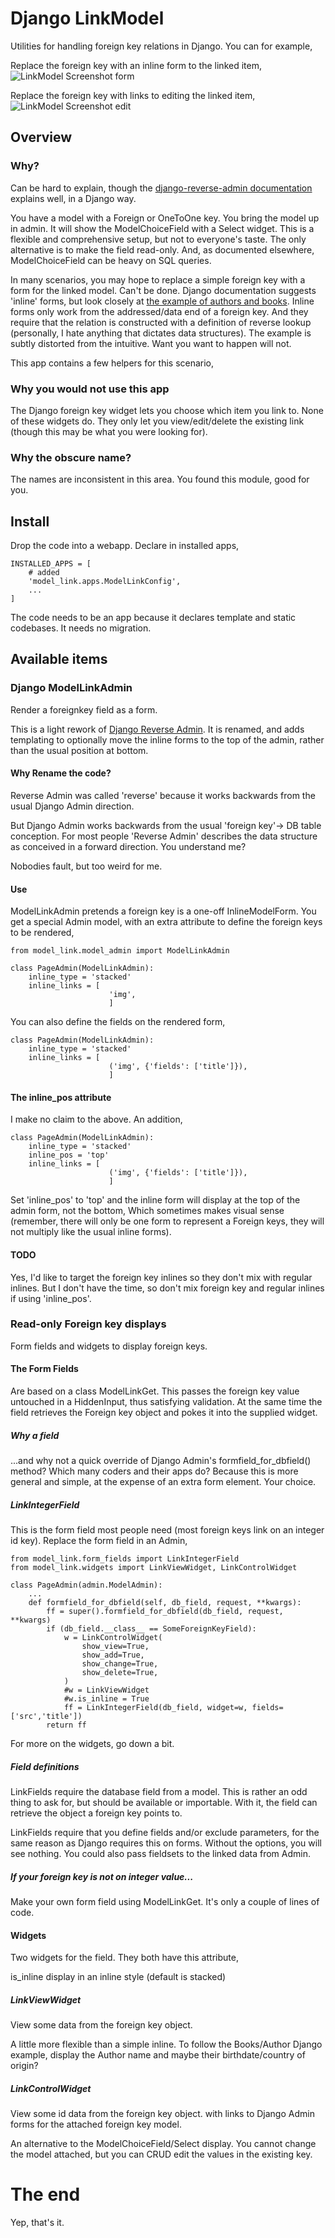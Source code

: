# Django LinkModel
Utilities for handling foreign key relations in Django. You can for example,

Replace the foreign key with an inline form to the linked item,
![LinkModel Screenshot form](/screenshots/inline_form.png)

Replace the foreign key with links to editing the linked item,
![LinkModel Screenshot edit](/screenshots/editor.png)


## Overview
### Why?
Can be hard to explain, though the [django-reverse-admin documentation](https://pypi.org/project/django-reverse-admin) explains well, in a Django way.

You have a model with a Foreign or OneToOne key. You bring the model up in admin. It will show the ModelChoiceField with a Select widget. This is a flexible and comprehensive setup, but not to everyone's taste. The only alternative is to make the field read-only. And, as documented elsewhere, ModelChoiceField can be heavy on SQL queries. 

In many scenarios, you may hope to replace a simple foreign key with a form for the linked model. Can't be done. Django documentation suggests 'inline' forms, but look closely at [the example of authors and books](https://docs.djangoproject.com/en/3.0/ref/contrib/admin/#django.contrib.admin.StackedInline). Inline forms only work from the addressed/data end of a foreign key. And they require that the relation is constructed with a definition of reverse lookup (personally, I hate anything that dictates data structures). The example is subtly distorted from the intuitive. Want you want to happen will not.

This app contains a few helpers for this scenario,

### Why you would not use this app
The Django foreign key widget lets you choose which item you link to. None of these widgets do. They only let you view/edit/delete the existing link (though this may be what you were looking for).

 

### Why the obscure name?
The names are inconsistent in this area. You found this module, good for you.

 
## Install
Drop the code into a webapp. Declare in installed apps,

    INSTALLED_APPS = [
        # added
        'model_link.apps.ModelLinkConfig',
        ...
    ]

The code needs to be an app because it declares template and static codebases. It needs no migration.


## Available items
### Django ModelLinkAdmin
Render a foreignkey field as a form.

This is a light rework of [Django Reverse Admin](https://pypi.org/project/django-reverse-admin). It is renamed, and adds templating to optionally move the inline forms to the top of the admin, rather than the usual position at bottom.

#### Why Rename the code?
Reverse Admin was called 'reverse' because it works backwards from the usual Django Admin direction.

But Django Admin works backwards from the usual 'foreign key'-> DB table conception. For most people 'Reverse Admin'  describes the data structure as conceived in a forward direction. You understand me?

Nobodies fault, but too weird for me.


#### Use
ModelLinkAdmin pretends a foreign key is a one-off InlineModelForm. You get a special Admin model, with an extra attribute to define the foreign keys to be rendered,

    from model_link.model_admin import ModelLinkAdmin

    class PageAdmin(ModelLinkAdmin):
        inline_type = 'stacked'
        inline_links = [
                          'img',
                          ]
                      
You can also define the fields on the rendered form,

    class PageAdmin(ModelLinkAdmin):
        inline_type = 'stacked'
        inline_links = [
                          ('img', {'fields': ['title']}),
                          ]
                          

#### The inline_pos attribute
I make no claim to the above. An addition,

    class PageAdmin(ModelLinkAdmin):
        inline_type = 'stacked'
        inline_pos = 'top'    
        inline_links = [
                          ('img', {'fields': ['title']}),
                          ]
                          
Set 'inline_pos' to 'top' and the inline form will display at the top of the admin form, not the bottom, Which sometimes makes visual sense (remember, there will only be one form to represent a Foreign keys, they will not multiply like the usual inline forms).

#### TODO
Yes, I'd like to target the foreign key inlines so they don't mix with regular inlines. But I don't have the time, so don't mix foreign key and regular inlines if using 'inline_pos'.


### Read-only Foreign key displays
Form fields and widgets to display foreign keys.

#### The Form Fields
Are based on a class ModelLinkGet. This passes the foreign key value untouched in a HiddenInput, thus satisfying validation. At the same time the field retrieves the Foreign key object and pokes it into the supplied widget.

##### Why a field
...and why not a quick override of Django Admin's formfield_for_dbfield() method? Which many coders and their apps do? Because this is more general and simple, at the expense of an extra form element. Your choice.
 
##### LinkIntegerField
This is the form field most people need (most foreign keys link on an integer id key). Replace the form field in an Admin,

    from model_link.form_fields import LinkIntegerField
    from model_link.widgets import LinkViewWidget, LinkControlWidget

    class PageAdmin(admin.ModelAdmin):
        ...
        def formfield_for_dbfield(self, db_field, request, **kwargs):
            ff = super().formfield_for_dbfield(db_field, request, **kwargs)
            if (db_field.__class__ == SomeForeignKeyField):
                w = LinkControlWidget(
                    show_view=True,
                    show_add=True,
                    show_change=True,
                    show_delete=True,
                )
                #w = LinkViewWidget
                #w.is_inline = True
                ff = LinkIntegerField(db_field, widget=w, fields=['src','title'])
            return ff

For more on the widgets, go down a bit.

##### Field definitions
LinkFields require the database field from a model. This is rather an odd thing to ask for, but should be available or importable. With it, the field can retrieve the object a foreign key points to.

LinkFields require that you define fields and/or exclude parameters, for the same reason as Django requires this on forms. Without the options, you will see nothing. You could also pass fieldsets to the linked data from Admin.

##### If your foreign key is not on integer value...
Make your own form field using ModelLinkGet. It's only a couple of lines of code.


#### Widgets
Two widgets for the field. They both have this attribute,

is_inline
    display in an inline style (default is stacked)
    
##### LinkViewWidget
View some data from the foreign key object. 

A little more flexible than a simple inline. To follow the Books/Author Django example, display the Author name and maybe their birthdate/country of origin?
  
##### LinkControlWidget
View some id data from the foreign key object. with links to Django Admin forms for the attached foreign key model.

An alternative to the ModelChoiceField/Select display. You cannot change the model attached, but you can CRUD edit the values in the existing key.


# The end
Yep, that's it.
